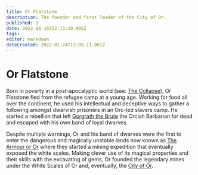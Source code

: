 ```yaml
---
title: Or Flatstone
description: The founder and first leader of the City of Or.
published: 1
date: 2022-08-16T22:13:20.005Z
tags: 
editor: markdown
dateCreated: 2022-01-24T13:05:11.061Z
---
```


# Or Flatstone
Born in poverty in a post-apocalyptic world (see: [The Collapse](/the-collapse)), Or Flatstone fled from the refugee camp at a young age. Working for food all over the continent, he used his intellectual and deceptive ways to gather a following amongst dwarvish prisoners in an Orc-led slavers camp. He started a rebellion that left [Gorgrath the Brute](/gorgrath-the-brute) the Orcish Barbarian for dead and escaped with his own band of loyal dwarves.

Despite multiple warnings, Or and his band of dwarves were the first to enter the dangerous and magically unstable lands now known as [The Armour or Or](/armour-of-or) where they started a mining expedition that eventually exposed the white scales. Making clever use of its magical properties and their skills with the excavating of gems, Or founded the legendary mines under the White Scales of Or and, eventually, the [City of Or](/city-of-or).